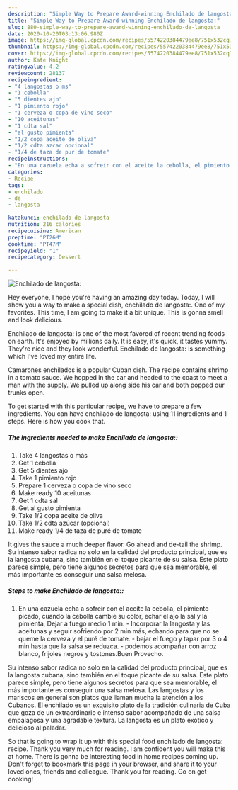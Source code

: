 ```yaml
---
description: "Simple Way to Prepare Award-winning Enchilado de langosta:"
title: "Simple Way to Prepare Award-winning Enchilado de langosta:"
slug: 880-simple-way-to-prepare-award-winning-enchilado-de-langosta
date: 2020-10-20T03:13:06.980Z
image: https://img-global.cpcdn.com/recipes/5574220384479ee8/751x532cq70/enchilado-de-langosta-foto-principal.jpg
thumbnail: https://img-global.cpcdn.com/recipes/5574220384479ee8/751x532cq70/enchilado-de-langosta-foto-principal.jpg
cover: https://img-global.cpcdn.com/recipes/5574220384479ee8/751x532cq70/enchilado-de-langosta-foto-principal.jpg
author: Kate Knight
ratingvalue: 4.2
reviewcount: 28137
recipeingredient:
- "4 langostas o ms"
- "1 cebolla"
- "5 dientes ajo"
- "1 pimiento rojo"
- "1 cerveza o copa de vino seco"
- "10 aceitunas"
- "1 cdta sal"
- "al gusto pimienta"
- "1/2 copa aceite de oliva"
- "1/2 cdta azcar opcional"
- "1/4 de taza de pur de tomate"
recipeinstructions:
- "En una cazuela echa a sofreír con el aceite la cebolla, el pimiento picado, cuando la cebolla cambie su color, echar el ajo la sal y la pimienta, Dejar a fuego medio 1 min. Incorporar la langosta y las aceitunas y seguir sofriendo por 2 min más, echando para que no se queme la cerveza y el puré de tomate. bajar el fuego y tapar por 3 o 4 min hasta que la salsa se reduzca. podemos acompañar con arroz blanco, frijoles negros y tostones.Buen Provecho."
categories:
- Recipe
tags:
- enchilado
- de
- langosta

katakunci: enchilado de langosta 
nutrition: 216 calories
recipecuisine: American
preptime: "PT26M"
cooktime: "PT47M"
recipeyield: "1"
recipecategory: Dessert

---
```



![Enchilado de langosta:](https://img-global.cpcdn.com/recipes/5574220384479ee8/751x532cq70/enchilado-de-langosta-foto-principal.jpg)

Hey everyone, I hope you're having an amazing day today. Today, I will show you a way to make a special dish, enchilado de langosta:. One of my favorites. This time, I am going to make it a bit unique. This is gonna smell and look delicious.

Enchilado de langosta: is one of the most favored of recent trending foods on earth. It's enjoyed by millions daily. It is easy, it's quick, it tastes yummy. They're nice and they look wonderful. Enchilado de langosta: is something which I've loved my entire life.

Camarones enchilados is a popular Cuban dish. The recipe contains shrimp in a tomato sauce. We hopped in the car and headed to the coast to meet a man with the supply. We pulled up along side his car and both popped our trunks open.


To get started with this particular recipe, we have to prepare a few ingredients. You can have enchilado de langosta: using 11 ingredients and 1 steps. Here is how you cook that.

<!--inarticleads1-->

##### The ingredients needed to make Enchilado de langosta::

1. Take 4 langostas o más
1. Get 1 cebolla
1. Get 5 dientes ajo
1. Take 1 pimiento rojo
1. Prepare 1 cerveza o copa de vino seco
1. Make ready 10 aceitunas
1. Get 1 cdta sal
1. Get al gusto pimienta
1. Take 1/2 copa aceite de oliva
1. Take 1/2 cdta azúcar (opcional)
1. Make ready 1/4 de taza de puré de tomate


It gives the sauce a much deeper flavor. Go ahead and de-tail the shrimp. Su intenso sabor radica no solo en la calidad del producto principal, que es la langosta cubana, sino también en el toque picante de su salsa. Este plato parece simple, pero tiene algunos secretos para que sea memorable, el más importante es conseguir una salsa melosa. 

<!--inarticleads2-->

##### Steps to make Enchilado de langosta::

1. En una cazuela echa a sofreír con el aceite la cebolla, el pimiento picado, cuando la cebolla cambie su color, echar el ajo la sal y la pimienta, Dejar a fuego medio 1 min. - Incorporar la langosta y las aceitunas y seguir sofriendo por 2 min más, echando para que no se queme la cerveza y el puré de tomate. - bajar el fuego y tapar por 3 o 4 min hasta que la salsa se reduzca. - podemos acompañar con arroz blanco, frijoles negros y tostones.Buen Provecho.


Su intenso sabor radica no solo en la calidad del producto principal, que es la langosta cubana, sino también en el toque picante de su salsa. Este plato parece simple, pero tiene algunos secretos para que sea memorable, el más importante es conseguir una salsa melosa. Las langostas y los mariscos en general son platos que llaman mucha la atención a los Cubanos. El enchilado es un exquisito plato de la tradición culinaria de Cuba que goza de un extraordinario e intenso sabor acompañado de una salsa empalagosa y una agradable textura. La langosta es un plato exótico y delicioso al paladar. 

So that is going to wrap it up with this special food enchilado de langosta: recipe. Thank you very much for reading. I am confident you will make this at home. There is gonna be interesting food in home recipes coming up. Don't forget to bookmark this page in your browser, and share it to your loved ones, friends and colleague. Thank you for reading. Go on get cooking!
